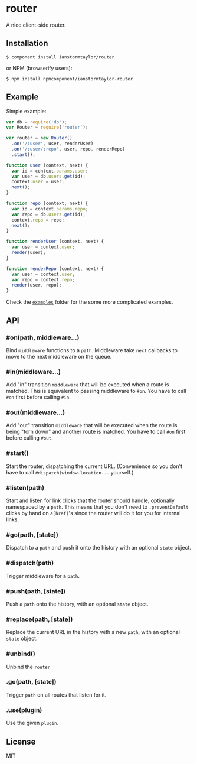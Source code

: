 # router

  A nice client-side router.

## Installation

    $ component install ianstormtaylor/router
    
or NPM (browserify users):

    $ npm install npmcomponent/ianstormtaylor-router

## Example

Simple example:

```js
var db = require('db');
var Router = require('router');

var router = new Router()
  .on('/:user', user, renderUser)
  .on('/:user/:repo', user, repo, renderRepo)
  .start();

function user (context, next) {
  var id = context.params.user;
  var user = db.users.get(id);
  context.user = user;
  next();
}

function repo (context, next) {
  var id = context.params.repo;
  var repo = db.users.get(id);
  context.repo = repo;
  next();
}

function renderUser (context, next) {
  var user = context.user;
  render(user);
}

function renderRepo (context, next) {
  var user = context.user;
  var repo = context.repo;
  render(user, repo);
}
```

Check the [`examples`](/examples) folder for the some more complicated examples.

## API

### #on(path, middleware...)
  Bind `middleware` functions to a `path`. Middleware take `next` callbacks to move to the next middleware on the queue.

### #in(middleware...)
  Add "in" transition `middleware` that will be executed when a route is matched. This is equivalent to passing middleware to `#on`. You have to call `#on` first before calling `#in`.

### #out(middleware...)
  Add "out" transition `middleware` that will be executed when the route is being "torn down" and another route is matched. You have to call `#on` first before calling `#out`.

### #start()
  Start the router, dispatching the current URL. (Convenience so you don't have to call `#dispatch(window.location...` yourself.)

### #listen(path)
  Start and listen for link clicks that the router should handle, optionally namespaced by a `path`. This means that you don't need to `.preventDefault` clicks by hand on `a[href]`'s since the router will do it for you for internal links.

### #go(path, [state])
  Dispatch to a `path` and push it onto the history with an optional `state` object.
  
### #dispatch(path)
  Trigger middleware for a `path`.

### #push(path, [state])
  Push a `path` onto the history, with an optional `state` object.

### #replace(path, [state])
  Replace the current URL in the history with a new `path`, with an optional `state` object.

### #unbind()
  Unbind the `router`

### .go(path, [state])
  Trigger `path` on all routes that listen for it.

### .use(plugin)
  Use the given `plugin`.

## License

  MIT
